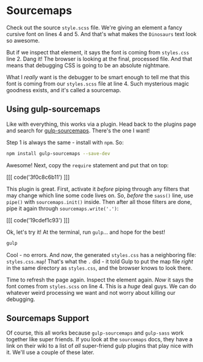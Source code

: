 # Sourcemaps

Check out the source `style.scss` file. We're giving an element a fancy cursive
font on lines 4 and 5. And that's what makes the `Dinosaurs` text look so
awesome. 

But if we inspect that element, it says the font is coming from `styles.css`
line 2. Dang it! The browser is looking at the final, processed file. And
that means that debugging CSS is going to be an absolute nightmare.

What I *really* want is the debugger to be smart enough to tell me that this
font is coming from our `styles.scss` file at line 4. Such mysterious magic
goodness exists, and it's called a sourcemap.

## Using gulp-sourcemaps

Like with everything, this works via a plugin. Head back to the plugins page
and search for [gulp-sourcemaps](https://www.npmjs.com/package/gulp-sourcemaps).
There's the one I want!

Step 1 is always the same - install with `npm`. So:

```bash
npm install gulp-sourcemaps --save-dev
```

Awesome! Next, copy the `require` statement and put that on top:

[[[ code('3f0c8c6b11') ]]]

This plugin is great. First, activate it *before* piping through any filters
that may change which line some code lives on. So, *before* the `sass()` line,
use `pipe()` with `sourcemaps.init()` inside. Then after all those filters
are done, pipe it again through `sourcemaps.write('.')`:

[[[ code('19cdef1c93') ]]]

Ok, let's try it! At the terminal, run `gulp`... and hope for the best!

```bash
gulp
```

Cool - no errors. And *now*, the generated `styles.css` has a neighboring
file: `styles.css.map`! That's what the `.` did - it told Gulp to put the
map file *right* in the same directory as `styles.css`, and the browser knows
to look there.

Time to refresh the page again. Inspect the element again. *Now* it says the
font comes from `styles.scss` on line 4. This is a *huge* deal guys. We can
do whatever weird processing we want and not worry about killing our debugging.

## Sourcemaps Support

Of course, this all works because `gulp-sourcemaps` and `gulp-sass` work
together like super friends. If you look at the `sourcemaps` docs, they have
a link on their wiki to a list of *all* super-friend gulp plugins that play
nice with it. We'll use a couple of these later. 
